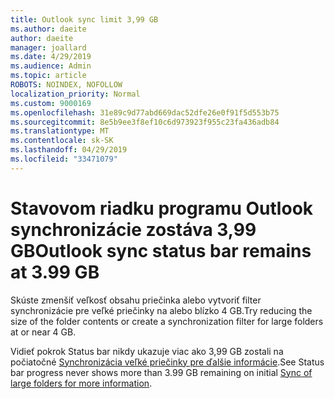 ```yaml
---
title: Outlook sync limit 3,99 GB
ms.author: daeite
author: daeite
manager: joallard
ms.date: 4/29/2019
ms.audience: Admin
ms.topic: article
ROBOTS: NOINDEX, NOFOLLOW
localization_priority: Normal
ms.custom: 9000169
ms.openlocfilehash: 31e89c9d77abd669dac52dfe26e0f91f5d553b75
ms.sourcegitcommit: 8e5b9ee3f8ef10c6d973923f955c23fa436adb84
ms.translationtype: MT
ms.contentlocale: sk-SK
ms.lasthandoff: 04/29/2019
ms.locfileid: "33471079"
---
```

# <a name="outlook-sync-status-bar-remains-at-399-gb"></a><span data-ttu-id="af2fe-102">Stavovom riadku programu Outlook synchronizácie zostáva 3,99 GB</span><span class="sxs-lookup"><span data-stu-id="af2fe-102">Outlook sync status bar remains at 3.99 GB</span></span>

<span data-ttu-id="af2fe-103">Skúste zmenšiť veľkosť obsahu priečinka alebo vytvoriť filter synchronizácie pre veľké priečinky na alebo blízko 4 GB.</span><span class="sxs-lookup"><span data-stu-id="af2fe-103">Try reducing the size of the folder contents or create a synchronization filter for large folders at or near 4 GB.</span></span>

<span data-ttu-id="af2fe-104">Vidieť pokrok Status bar nikdy ukazuje viac ako 3,99 GB zostali na počiatočné [Synchronizácia veľké priečinky pre ďalšie informácie](https://support.microsoft.com/en-us/help/2738323/status-bar-progress-never-shows-more-than-3-99-gb-remaining-on-initial).</span><span class="sxs-lookup"><span data-stu-id="af2fe-104">See Status bar progress never shows more than 3.99 GB remaining on initial [Sync of large folders for more information](https://support.microsoft.com/en-us/help/2738323/status-bar-progress-never-shows-more-than-3-99-gb-remaining-on-initial).</span></span>